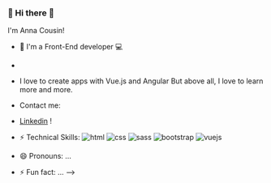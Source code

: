 ### 👋 Hi there 👋
I'm Anna Cousin!

- 🔭 I'm a Front-End developer 💻 
-
- I love to create apps with Vue.js and Angular
But above all, I love to learn more and more.

-  Contact me:
-  [Linkedin](https://www.linkedin.com/in/anna-cousin-5a2012138/) !

- ⚡ Technical Skills:
![html](https://user-images.githubusercontent.com/85175192/154856727-a6a451ef-1afa-46e8-a20d-822a390850d2.png)
![css](https://user-images.githubusercontent.com/85175192/154856785-94e4cc81-44cd-4f8c-9c7b-b1d8480ace86.png)
![sass](https://user-images.githubusercontent.com/85175192/154856805-bfd3eefc-9aac-4eac-93bb-ce6da798a933.png)
![bootstrap](https://user-images.githubusercontent.com/85175192/154856838-c608bbc6-94e3-497c-aaaa-cb48ef76bccd.jpg)
![vuejs](https://user-images.githubusercontent.com/85175192/154856889-9da97b0d-8a87-4916-8e86-beec902af1ff.png)



- 😄 Pronouns: ...
- ⚡ Fun fact: ...
-->
